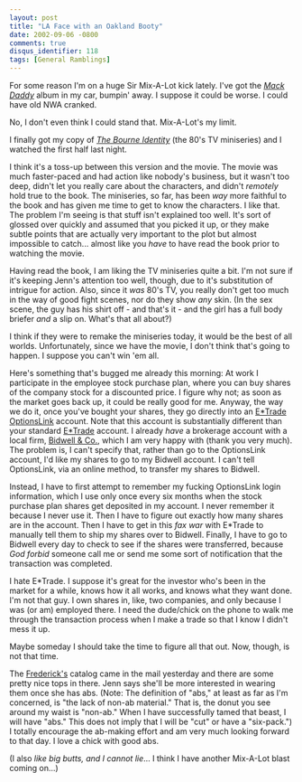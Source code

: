 ```yaml
---
layout: post
title: "LA Face with an Oakland Booty"
date: 2002-09-06 -0800
comments: true
disqus_identifier: 118
tags: [General Ramblings]
---
```

For some reason I'm on a huge Sir Mix-A-Lot kick lately. I've got the
[*Mack
Daddy*](http://www.amazon.com/exec/obidos/ASIN/B000062XAE/mhsvortex)
album in my car, bumpin' away. I suppose it could be worse. I could have
old NWA cranked.
 
 No, I don't even think I could stand that. Mix-A-Lot's my limit.
 
 I finally got my copy of [*The Bourne
Identity*](http://www.amazon.com/exec/obidos/ASIN/B00006AG8D/mhsvortex)
(the 80's TV miniseries) and I watched the first half last night.
 
 I think it's a toss-up between this version and the movie. The movie
was much faster-paced and had action like nobody's business, but it
wasn't too deep, didn't let you really care about the characters, and
didn't *remotely* hold true to the book. The miniseries, so far, has
been *way* more faithful to the book and has given me time to get to
know the characters. I like that. The problem I'm seeing is that stuff
isn't explained too well. It's sort of glossed over quickly and assumed
that you picked it up, or they make subtle points that are actually very
important to the plot but almost impossible to catch... almost like you
*have* to have read the book prior to watching the movie.
 
 Having read the book, I am liking the TV miniseries quite a bit. I'm
not sure if it's keeping Jenn's attention too well, though, due to it's
substitution of intrigue for action. Also, since it *was* 80's TV, you
really don't get too much in the way of good fight scenes, nor do they
show *any* skin. (In the sex scene, the guy has his shirt off - and
that's it - and the girl has a full body briefer *and* a slip on. What's
that all about?)
 
 I think if they were to remake the miniseries today, it would be the
best of all worlds. Unfortunately, since we have the movie, I don't
think that's going to happen. I suppose you can't win 'em all.
 
 Here's something that's bugged me already this morning: At work I
participate in the employee stock purchase plan, where you can buy
shares of the company stock for a discounted price. I figure why not; as
soon as the market goes back up, it could be really good for me. Anyway,
the way we do it, once you've bought your shares, they go directly into
an [E\*Trade OptionsLink](http://www.optionslink.com) account. Note that
this account is substantially different than your standard
[E\*Trade](http://www.etrade.com) account. I already *have* a brokerage
account with a local firm, [Bidwell & Co.](http://www.bidwell.com/),
which I am very happy with (thank you very much). The problem is, I
can't specify that, rather than go to the OptionsLink account, I'd like
my shares to go to my Bidwell account. I can't tell OptionsLink, via an
online method, to transfer my shares to Bidwell.
 
 Instead, I have to first attempt to remember my fucking OptionsLink
login information, which I use only once every six months when the stock
purchase plan shares get deposited in my account. I never remember it
because I never use it. Then I have to figure out exactly how many
shares are in the account. Then I have to get in this *fax war* with
E\*Trade to manually tell them to ship my shares over to Bidwell.
Finally, I have to go to Bidwell every day to check to see if the shares
were transferred, because *God forbid* someone call me or send me some
sort of notification that the transaction was completed.
 
 I hate E\*Trade. I suppose it's great for the investor who's been in
the market for a while, knows how it all works, and knows what they want
done. I'm not that guy. I own shares in, like, two companies, and only
because I was (or am) employed there. I need the dude/chick on the phone
to walk me through the transaction process when I make a trade so that I
know I didn't mess it up.
 
 Maybe someday I should take the time to figure all that out. Now,
though, is not that time.
 
 The [Frederick's](http://www.fredericks.com/) catalog came in the mail
yesterday and there are some pretty nice tops in there. Jenn says she'll
be more interested in wearing them once she has abs. (Note: The
definition of "abs," at least as far as I'm concerned, is "the lack of
non-ab material." That is, the donut you see around my waist is
"non-ab." When I have successfully tamed that beast, I will have "abs."
This does not imply that I will be "cut" or have a "six-pack.") I
totally encourage the ab-making effort and am very much looking forward
to that day. I love a chick with good abs.
 
 (I also *like big butts, and I cannot lie*... I think I have another
Mix-A-Lot blast coming on...)
